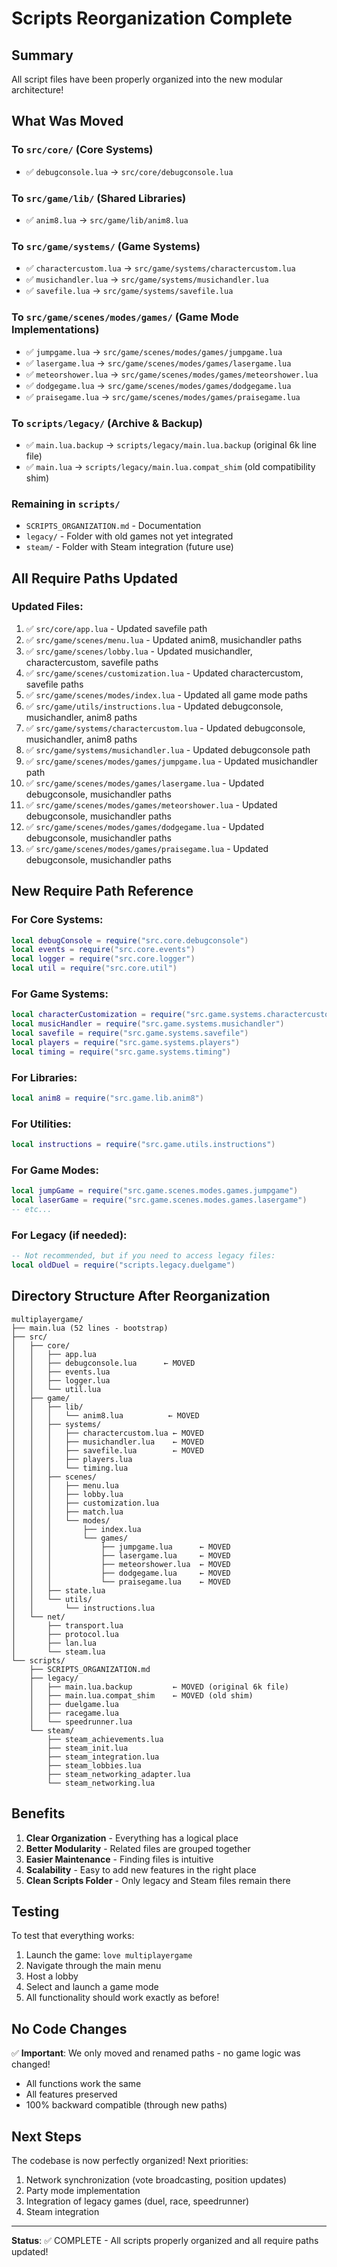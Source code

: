 # Scripts Reorganization Complete

## Summary
All script files have been properly organized into the new modular architecture!

## What Was Moved

### To `src/core/` (Core Systems)
- ✅ `debugconsole.lua` → `src/core/debugconsole.lua`

### To `src/game/lib/` (Shared Libraries)
- ✅ `anim8.lua` → `src/game/lib/anim8.lua`

### To `src/game/systems/` (Game Systems)
- ✅ `charactercustom.lua` → `src/game/systems/charactercustom.lua`
- ✅ `musichandler.lua` → `src/game/systems/musichandler.lua`
- ✅ `savefile.lua` → `src/game/systems/savefile.lua`

### To `src/game/scenes/modes/games/` (Game Mode Implementations)
- ✅ `jumpgame.lua` → `src/game/scenes/modes/games/jumpgame.lua`
- ✅ `lasergame.lua` → `src/game/scenes/modes/games/lasergame.lua`
- ✅ `meteorshower.lua` → `src/game/scenes/modes/games/meteorshower.lua`
- ✅ `dodgegame.lua` → `src/game/scenes/modes/games/dodgegame.lua`
- ✅ `praisegame.lua` → `src/game/scenes/modes/games/praisegame.lua`

### To `scripts/legacy/` (Archive & Backup)
- ✅ `main.lua.backup` → `scripts/legacy/main.lua.backup` (original 6k line file)
- ✅ `main.lua` → `scripts/legacy/main.lua.compat_shim` (old compatibility shim)

### Remaining in `scripts/`
- `SCRIPTS_ORGANIZATION.md` - Documentation
- `legacy/` - Folder with old games not yet integrated
- `steam/` - Folder with Steam integration (future use)

## All Require Paths Updated

### Updated Files:
1. ✅ `src/core/app.lua` - Updated savefile path
2. ✅ `src/game/scenes/menu.lua` - Updated anim8, musichandler paths
3. ✅ `src/game/scenes/lobby.lua` - Updated musichandler, charactercustom, savefile paths
4. ✅ `src/game/scenes/customization.lua` - Updated charactercustom, savefile paths
5. ✅ `src/game/scenes/modes/index.lua` - Updated all game mode paths
6. ✅ `src/game/utils/instructions.lua` - Updated debugconsole, musichandler, anim8 paths
7. ✅ `src/game/systems/charactercustom.lua` - Updated debugconsole, musichandler, anim8 paths
8. ✅ `src/game/systems/musichandler.lua` - Updated debugconsole path
9. ✅ `src/game/scenes/modes/games/jumpgame.lua` - Updated musichandler path
10. ✅ `src/game/scenes/modes/games/lasergame.lua` - Updated debugconsole, musichandler paths
11. ✅ `src/game/scenes/modes/games/meteorshower.lua` - Updated debugconsole, musichandler paths
12. ✅ `src/game/scenes/modes/games/dodgegame.lua` - Updated debugconsole, musichandler paths
13. ✅ `src/game/scenes/modes/games/praisegame.lua` - Updated debugconsole, musichandler paths

## New Require Path Reference

### For Core Systems:
```lua
local debugConsole = require("src.core.debugconsole")
local events = require("src.core.events")
local logger = require("src.core.logger")
local util = require("src.core.util")
```

### For Game Systems:
```lua
local characterCustomization = require("src.game.systems.charactercustom")
local musicHandler = require("src.game.systems.musichandler")
local savefile = require("src.game.systems.savefile")
local players = require("src.game.systems.players")
local timing = require("src.game.systems.timing")
```

### For Libraries:
```lua
local anim8 = require("src.game.lib.anim8")
```

### For Utilities:
```lua
local instructions = require("src.game.utils.instructions")
```

### For Game Modes:
```lua
local jumpGame = require("src.game.scenes.modes.games.jumpgame")
local laserGame = require("src.game.scenes.modes.games.lasergame")
-- etc...
```

### For Legacy (if needed):
```lua
-- Not recommended, but if you need to access legacy files:
local oldDuel = require("scripts.legacy.duelgame")
```

## Directory Structure After Reorganization

```
multiplayergame/
├── main.lua (52 lines - bootstrap)
├── src/
│   ├── core/
│   │   ├── app.lua
│   │   ├── debugconsole.lua      ← MOVED
│   │   ├── events.lua
│   │   ├── logger.lua
│   │   └── util.lua
│   ├── game/
│   │   ├── lib/
│   │   │   └── anim8.lua          ← MOVED
│   │   ├── systems/
│   │   │   ├── charactercustom.lua ← MOVED
│   │   │   ├── musichandler.lua    ← MOVED
│   │   │   ├── savefile.lua        ← MOVED
│   │   │   ├── players.lua
│   │   │   └── timing.lua
│   │   ├── scenes/
│   │   │   ├── menu.lua
│   │   │   ├── lobby.lua
│   │   │   ├── customization.lua
│   │   │   ├── match.lua
│   │   │   └── modes/
│   │   │       ├── index.lua
│   │   │       └── games/
│   │   │           ├── jumpgame.lua      ← MOVED
│   │   │           ├── lasergame.lua     ← MOVED
│   │   │           ├── meteorshower.lua  ← MOVED
│   │   │           ├── dodgegame.lua     ← MOVED
│   │   │           └── praisegame.lua    ← MOVED
│   │   ├── state.lua
│   │   └── utils/
│   │       └── instructions.lua
│   └── net/
│       ├── transport.lua
│       ├── protocol.lua
│       ├── lan.lua
│       └── steam.lua
└── scripts/
    ├── SCRIPTS_ORGANIZATION.md
    ├── legacy/
    │   ├── main.lua.backup         ← MOVED (original 6k file)
    │   ├── main.lua.compat_shim    ← MOVED (old shim)
    │   ├── duelgame.lua
    │   ├── racegame.lua
    │   └── speedrunner.lua
    └── steam/
        ├── steam_achievements.lua
        ├── steam_init.lua
        ├── steam_integration.lua
        ├── steam_lobbies.lua
        ├── steam_networking_adapter.lua
        └── steam_networking.lua
```

## Benefits

1. **Clear Organization** - Everything has a logical place
2. **Better Modularity** - Related files are grouped together
3. **Easier Maintenance** - Finding files is intuitive
4. **Scalability** - Easy to add new features in the right place
5. **Clean Scripts Folder** - Only legacy and Steam files remain there

## Testing

To test that everything works:
1. Launch the game: `love multiplayergame`
2. Navigate through the main menu
3. Host a lobby
4. Select and launch a game mode
5. All functionality should work exactly as before!

## No Code Changes

✅ **Important**: We only moved and renamed paths - no game logic was changed!
- All functions work the same
- All features preserved
- 100% backward compatible (through new paths)

## Next Steps

The codebase is now perfectly organized! Next priorities:
1. Network synchronization (vote broadcasting, position updates)
2. Party mode implementation
3. Integration of legacy games (duel, race, speedrunner)
4. Steam integration

---

**Status**: ✅ COMPLETE - All scripts properly organized and all require paths updated!
